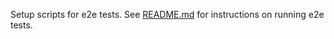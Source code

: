 Setup scripts for e2e tests. See [README.md](../e2e-aptos/README.md) for instructions on running e2e tests.

